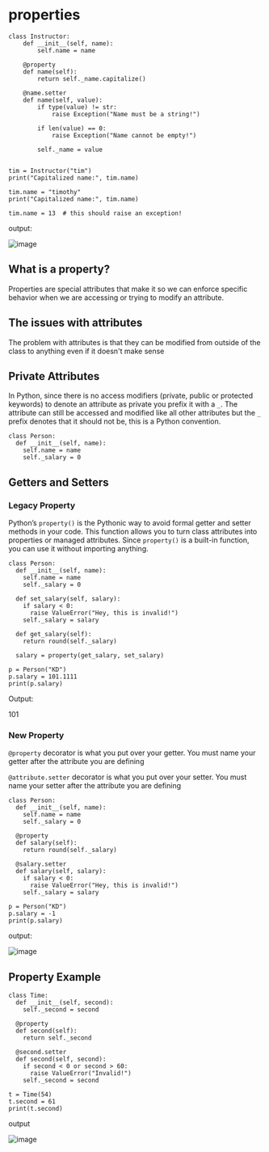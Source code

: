 # properties 

```
class Instructor:
    def __init__(self, name):
        self.name = name

    @property
    def name(self):
        return self._name.capitalize()

    @name.setter
    def name(self, value):
        if type(value) != str:
            raise Exception("Name must be a string!")

        if len(value) == 0:
            raise Exception("Name cannot be empty!")

        self._name = value


tim = Instructor("tim")
print("Capitalized name:", tim.name)

tim.name = "timothy"
print("Capitalized name:", tim.name)

tim.name = 13  # this should raise an exception!
```

output:

![image](https://user-images.githubusercontent.com/19383145/168705243-6327a82a-9118-409e-9da3-beeaf0626bed.png)

## What is a property?

Properties are special attributes that make it so we can enforce specific behavior when we are accessing or trying to modify an attribute.

## The issues with attributes

The problem with attributes is that they can be modified from outside of the class to anything even if it doesn't make sense

## Private Attributes

In Python, since there is no access modifiers (private, public or protected keywords) to denote an attribute as private you prefix it with a `_`. The attribute can still be accessed and modified like all other attributes but the `_` prefix denotes that it should not be, this is a Python convention.

```
class Person:
  def __init__(self, name):
    self.name = name
    self._salary = 0
```

## Getters and Setters

### Legacy Property

Python’s `property()` is the Pythonic way to avoid formal getter and setter methods in your code. This function allows you to turn class attributes into properties or managed attributes. Since `property()` is a built-in function, you can use it without importing anything.

```
class Person:
  def __init__(self, name):
    self.name = name
    self._salary = 0

  def set_salary(self, salary):
    if salary < 0:
      raise ValueError("Hey, this is invalid!")
    self._salary = salary

  def get_salary(self):
    return round(self._salary)

  salary = property(get_salary, set_salary)

p = Person("KD")
p.salary = 101.1111
print(p.salary)
```

Output:

101

### New Property

`@property` decorator is what you put over your getter. You must name your getter after the attribute you are defining

`@attribute.setter` decorator is what you put over your setter. You must name your setter after the attribute you are defining

```
class Person:
  def __init__(self, name):
    self.name = name
    self._salary = 0

  @property
  def salary(self):
    return round(self._salary)

  @salary.setter
  def salary(self, salary):
    if salary < 0:
      raise ValueError("Hey, this is invalid!")
    self._salary = salary

p = Person("KD")
p.salary = -1
print(p.salary)
```

output:

![image](https://user-images.githubusercontent.com/19383145/168720760-d49ab75d-7e43-487f-a78c-edf82fc9f2c3.png)


## Property Example

```
class Time:
  def __init__(self, second):
    self._second = second

  @property
  def second(self):
    return self._second

  @second.setter
  def second(self, second):
    if second < 0 or second > 60:
      raise ValueError("Invalid!")
    self._second = second

t = Time(54)
t.second = 61
print(t.second)
```

output

![image](https://user-images.githubusercontent.com/19383145/168721478-d96941b6-617f-4037-b494-82190e8cdbe1.png)
